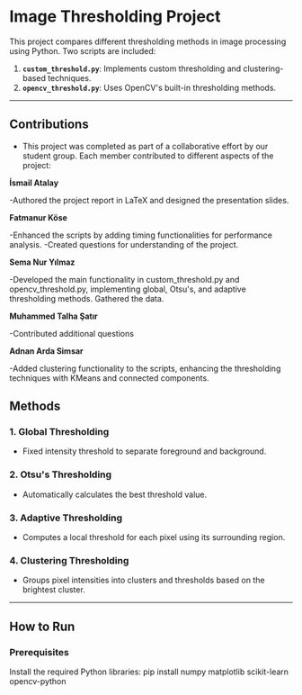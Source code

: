 # Image Thresholding Project

This project compares different thresholding methods in image processing using Python. Two scripts are included:

1. **`custom_threshold.py`**: Implements custom thresholding and clustering-based techniques.
2. **`opencv_threshold.py`**: Uses OpenCV's built-in thresholding methods.

---



## Contributions

- This project was completed as part of a collaborative effort by our student group. 
Each member contributed to different aspects of the project:


**İsmail Atalay**

  -Authored the project report in LaTeX and designed the presentation slides.



**Fatmanur Köse**

  -Enhanced the scripts by adding timing functionalities for performance analysis.
  -Created questions for understanding of the project. 


**Sema Nur Yılmaz**

  -Developed the main functionality in custom_threshold.py and opencv_threshold.py, implementing global, Otsu's, and adaptive thresholding methods. Gathered the data.



**Muhammed Talha Şatır**

  -Contributed additional questions


**Adnan Arda Simsar**

  -Added clustering functionality to the scripts, enhancing the thresholding techniques with KMeans and connected components.


## Methods

### 1. Global Thresholding
- Fixed intensity threshold to separate foreground and background.

### 2. Otsu's Thresholding
- Automatically calculates the best threshold value.

### 3. Adaptive Thresholding
- Computes a local threshold for each pixel using its surrounding region.

### 4. Clustering Thresholding
- Groups pixel intensities into clusters and thresholds based on the brightest cluster.

---

## How to Run

### Prerequisites
Install the required Python libraries:
pip install numpy matplotlib scikit-learn opencv-python
